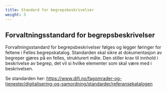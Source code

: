 ```yaml
---
title: Standard for begrepsbeskrivelser
weight: 3
---
```

## Forvaltningsstandard for begrepsbeskrivelser

Forvaltningsstandard for begrepsbeskrivelser følges og legger føringer for feltene i Felles begrepskatalog. Standarden skal sikre at dokumentasjon av begreper gjøres på en felles, strukturert måte. Den stiller krav til innhold i beskrivelse av begrep, det vil si hvilke elementer som skal være med i beskrivelsen.

Se standarden her: <https://www.difi.no/fagomrader-og-tjenester/digitalisering-og-samordning/standarder/referansekatalogen>
